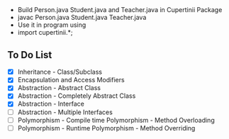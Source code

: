 ##
- Build Person.java Student.java and Teacher.java in Cupertinii Package
- javac Person.java Student.java Teacher.java
- Use it in program using
- import cupertinii.*;

## To Do List

- [x] Inheritance - Class/Subclass
- [x] Encapsulation and Access Modifiers
- [x] Abstraction - Abstract Class
- [x] Abstraction - Completely Abstract Class
- [x] Abstraction - Interface
- [ ] Abstraction - Multiple Interfaces
- [ ] Polymorphism - Compile time Polymorphism - Method Overloading
- [ ] Polymorphism - Runtime Polymorphism - Method Overriding
